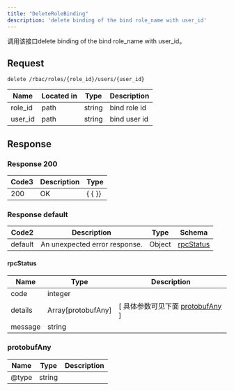 ```yaml
---
title: "DeleteRoleBinding"
description: 'delete binding of the bind role_name with user_id'
---
```

调用该接口delete binding of the bind role_name with user_id。

## Request


```
delete /rbac/roles/{role_id}/users/{user_id}
```

| Name | Located in | Type | Description | 
| ---- | ---------- | ----------- | ----------- | 
| role_id | path | string | bind role id |  
| user_id | path | string | bind user id |  

## Response

### Response  200
| Code3 | Description | Type | 
| ---- | ----------- | ------ | 
| 200 | OK | {   { }} |

### Response  default 
| Code2 | Description | Type | Schema |
| ---- | ----------- | ------ | ------ |
| default | An unexpected error response. | Object | [rpcStatus](#rpcStatus) |

#### rpcStatus

| Name | Type | Description | 
| ---- | ---- | ----------- |     
| code | integer |  |          
| details | Array[protobufAny] |  [ 具体参数可见下面 [protobufAny](#protobufAny) ] |       
| message | string |  |   

### protobufAny
| Name | Type | Description | 
| ---- | ---- | ----------- |     
| @type | string |  |   



